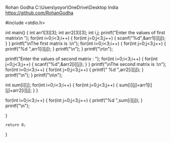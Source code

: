 Rohan Godha
C:\Users\yoyor\OneDrive\Desktop
India
https://github.com/RohanGodha

#include <stdio.h>

int main() 
{
   int arr1[3][3];
   int arr2[3][3];
   int i,j;
   printf("Enter the values of first matrix\n ");
   for(int i=0;i<3;i++)
   {
       for(int j=0;j<3;j++)
       {
           scanf("%d",&arr1[i][j]);
       }
   }
   printf("\nThe first matrix is :\n");
   for(int i=0;i<3;i++)
   {
       for(int j=0;j<3;j++)
       {
           printf("%d ",arr1[i][j]);
       }
       printf("\n");
   }
   printf("\n\n");
   
   
   printf("Enter the values of second matrix : ");
   for(int i=0;i<3;i++)
   {
       for(int j=0;j<3;j++)
       {
           scanf("%d",&arr2[i][j]);
       }
   }
   printf("\nThe second matrix is :\n");
   for(int i=0;i<3;i++)
   {
       for(int j=0;j<3;j++)
       {
           printf(" %d ",arr2[i][j]);
       }
       printf("\n");
   }
   printf("\n\n");
   
   
   
   int sum[i][j];
   for(int i=0;i<3;i++)
   {
       for(int j=0;j<3;j++)
       {
           sum[i][j]=arr1[i][j]+arr2[i][j];
       }
   }
   
   for(int i=0;i<3;i++)
   {
       for(int j=0;j<3;j++)
       {
           printf("%d ",sum[i][j]);
       }
       printf("\n");
       
   }
   
   
   
   
           
   
    return 0;
}
